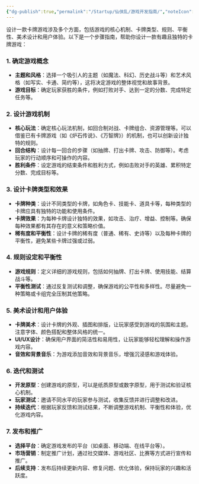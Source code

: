 ```yaml
---
{"dg-publish":true,"permalink":"/Startup/仙侠乱/游戏开发指南/","noteIcon":""}
---
```


设计一款卡牌游戏涉及多个方面，包括游戏的核心机制、卡牌类型、规则、平衡性、美术设计和用户体验。以下是一个步骤指南，帮助你设计一款有趣且独特的卡牌游戏：

### 1. 确定游戏概念
- **主题和风格**：选择一个吸引人的主题（如魔法、科幻、历史战斗等）和艺术风格（如写实、卡通、简约等），这将决定游戏的整体视觉和故事背景。
- **游戏目标**：确定玩家获胜的条件，例如打败对手、达到一定的分数、完成特定任务等。

### 2. 设计游戏机制
- **核心玩法**：确定核心玩法机制，如回合制对战、卡牌组合、资源管理等。可以借鉴已有卡牌游戏（如《炉石传说》、《万智牌》）的机制，也可以创新设计独特的规则。
- **回合结构**：设计每一回合的步骤（如抽牌、打出卡牌、攻击、防御等）。考虑玩家的行动顺序和可操作的内容。
- **胜利条件**：设定游戏的结束条件和胜利方式，例如击败对手的英雄、累积特定分数、完成目标等。

### 3. 设计卡牌类型和效果
- **卡牌种类**：设计不同类型的卡牌，如角色卡、技能卡、道具卡等，每种类型的卡牌应具有独特的功能和使用条件。
- **卡牌效果**：为每种卡牌设计独特的效果，如攻击、治疗、增益、控制等。确保每种效果都有其存在的意义和策略价值。
- **稀有度和平衡性**：设计卡牌的稀有度（普通、稀有、史诗等）以及每种卡牌的平衡性，避免某些卡牌过强或过弱。

### 4. 规则设定和平衡性
- **游戏规则**：定义详细的游戏规则，包括如何抽牌、打出卡牌、使用技能、结算战斗等。
- **平衡性测试**：通过反复测试和调整，确保游戏的公平性和多样性。尽量避免一种策略或卡组完全压制其他策略。

### 5. 美术设计和用户体验
- **卡牌美术**：设计卡牌的外观、插图和排版，让玩家感受到游戏的氛围和主题。注意字体、颜色搭配和整体风格的统一。
- **UI/UX设计**：确保用户界面的简洁性和易用性，让玩家能够轻松理解和操作游戏内容。
- **音效和背景音乐**：为游戏添加音效和背景音乐，增强沉浸感和游戏体验。

### 6. 迭代和测试
- **开发原型**：创建游戏的原型，可以是纸质原型或数字原型，用于测试和验证核心机制。
- **玩家测试**：邀请不同水平的玩家参与测试，收集反馈并进行调整和改进。
- **持续迭代**：根据玩家反馈和测试结果，不断调整游戏机制、平衡性和体验，优化游戏内容。

### 7. 发布和推广
- **选择平台**：确定游戏发布的平台（如桌面、移动端、在线平台等）。
- **市场营销**：制定推广计划，通过社交媒体、游戏社区、比赛等方式进行宣传和推广。
- **后续支持**：发布后持续更新内容、修复问题、优化体验，保持玩家的兴趣和活跃度。